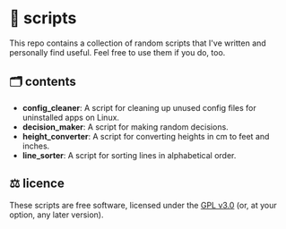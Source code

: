 # 🧰 scripts

This repo contains a collection of random scripts that I've written and
personally find useful. Feel free to use them if you do, too.

## 🗂️ contents

- **config_cleaner**: A script for cleaning up unused config files for
uninstalled apps on Linux.
- **decision_maker**: A script for making random decisions.
- **height_converter**: A script for converting heights in cm to feet and inches.
- **line_sorter**: A script for sorting lines in alphabetical order.

## ⚖️ licence

These scripts are free software, licensed under the
[GPL v3.0](https://www.gnu.org/licenses/gpl-3.0.en.html)
(or, at your option, any later version).
